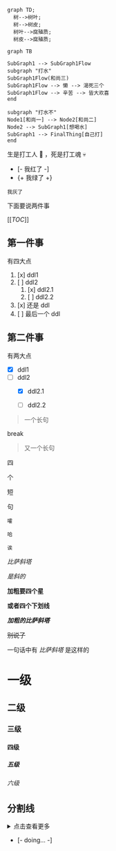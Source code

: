 ```mermaid
graph TD;
  树-->树叶;
  树-->树皮;
  树叶-->腐殖质;
  树皮-->腐殖质;
```


```mermaid
graph TB

SubGraph1 --> SubGraph1Flow
subgraph "打水"
SubGraph1Flow(和尚三)
SubGraph1Flow --> 懒 --> 渴死三个
SubGraph1Flow --> 辛苦 --> 皆大欢喜
end

subgraph "打水不"
Node1[和尚一] --> Node2[和尚二]
Node2 --> SubGraph1[想喝水]
SubGraph1 --> FinalThing[自己打]
end
```


生是打工人 :construction_worker: ，死是打工魂 :skull: 


- [- 我红了 -] 
- {+ 我绿了 +} 

`我灰了`


下面要说两件事

[[_TOC_]]

## 第一件事

有四大点

1. [x] ddl1
2. [ ] ddl2
   1. [x] ddl2.1
   2. [ ] ddl2.2
3. [x] 还是 ddl
4. [ ] 最后一个 ddl

## 第二件事

有两大点

- [x] ddl1
- [ ] ddl2
  - [x] ddl2.1
  - [ ] ddl2.2


> 一个长句

break

> 又一个长句


>>>
四

个

短

句
>>>


```
嚯
```
    哈
~~~
诶
~~~


*比萨斜塔*

_是斜的_

**加粗要四个星**

__或者四个下划线__

**_加粗的比萨斜塔_**

~~别说了~~

一句话中有 *比萨斜塔* 是这样的

# 一级
## 二级
### 三级
#### 四级
##### 五级
###### 六级

分割线
---

<p>
<details>
<summary>点击查看更多</summary>

有一个 <em>比萨斜塔</em> 没有<strong>加粗</strong>

<pre><code>changelog</code></pre>

</details>
</p>



- [- doing... -]
